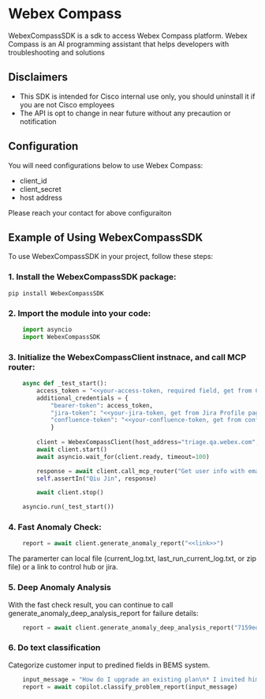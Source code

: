 # Webex Compass

WebexCompassSDK is a sdk to access Webex Compass platform. Webex Compass is an AI programming assistant that helps developers with troubleshooting and solutions

## Disclaimers
- This SDK is intended for Cisco internal use only, you should uninstall it if you are not Cisco employees
- The API is opt to change in near future without any precaution or notification

## Configuration
You will need configurations below to use Webex Compass:
- client_id
- client_secret
- host address

Please reach your contact for above configuraiton

## Example of Using WebexCompassSDK

To use WebexCompassSDK in your project, follow these steps:

### 1. Install the WebexCompassSDK package:
```
pip install WebexCompassSDK
```

### 2. Import the module into your code:
```python
    import asyncio
    import WebexCompassSDK
```

### 3. Initialize the WebexCompassClient instnace, and call MCP router:
```python
    async def _test_start(): 
        access_token = "<<your-access-token, required field, get from Compass about page>>"
        additional_credentials = { 
            "bearer-token": access_token,
            "jira-token": "<<your-jira-token, get from Jira Profile page, remove this line will use a bot token>>",
            "confluence-token": "<<your-confluence-token, get from confluence Setting page, remove this line will use a bot token>>",
            }
        
        client = WebexCompassClient(host_address="triage.qa.webex.com",client_id="<<your-client-id>>",client_secret="<your-client-secret>>",auth_token=access_token,additional_credentials=additional_credentials)
        await client.start()
        await asyncio.wait_for(client.ready, timeout=100)

        response = await client.call_mcp_router("Get user info with email qiujin@cisco.com")
        self.assertIn("Qiu Jin", response)

        await client.stop()

    asyncio.run(_test_start())
```

### 4. Fast Anomaly Check:
```python
    report = await client.generate_anomaly_report("<<link>>")
```
The paramerter can local file (current_log.txt, last_run_current_log.txt, or zip file) or a link to control hub or jira.

### 5. Deep Anomaly Analysis
With the fast check result, you can continue to call generate_anomaly_deep_analysis_report for failure details:

```python
    report = await client.generate_anomaly_deep_analysis_report("7159edd516f0b33981d7be140cd114628b902f5866c806fcf3be79f10ac9de47","join meeting","callid-e80f6b25-519f-4ad6-a4ba-6aa4ccff34ff.txt")
```

### 6. Do text classification
Categorize customer input to predined fields in BEMS system.

```python
    input_message = "How do I upgrade an existing plan\n* I invited him to join my meeting room so we could discuss the details of why he's looking to upgrade to an enterprise plan. * Per customer, he's looking to purchase an IP phone, and he was told that it is only available with the enterprise plan. * I advised him that I would forward his concern to our sales team for further assistance. * Submitted isales. * I explained to the customer our process when it comes to endorsements to sales. * Customer understood, and he's allset. * Customer agreed to close the ticket and advised him about the survey."
    report = await copilot.classify_problem_report(input_message)
```
